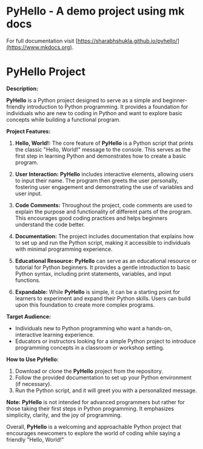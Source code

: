 # PyHello - A demo project using mk docs

For full documentation visit [https://sharabhshukla.github.io/pyhello/](https://www.mkdocs.org).
# PyHello Project

**Description:**


**PyHello** is a Python project designed to serve as a simple and beginner-friendly introduction to Python programming. It provides a foundation for individuals who are new to coding in Python and want to explore basic concepts while building a functional program.

**Project Features:**

1. **Hello, World!:** The core feature of **PyHello** is a Python script that prints the classic "Hello, World!" message to the console. This serves as the first step in learning Python and demonstrates how to create a basic program.

2. **User Interaction:** **PyHello** includes interactive elements, allowing users to input their name. The program then greets the user personally, fostering user engagement and demonstrating the use of variables and user input.

3. **Code Comments:** Throughout the project, code comments are used to explain the purpose and functionality of different parts of the program. This encourages good coding practices and helps beginners understand the code better.

4. **Documentation:** The project includes documentation that explains how to set up and run the Python script, making it accessible to individuals with minimal programming experience.

5. **Educational Resource:** **PyHello** can serve as an educational resource or tutorial for Python beginners. It provides a gentle introduction to basic Python syntax, including print statements, variables, and input functions.

6. **Expandable:** While **PyHello** is simple, it can be a starting point for learners to experiment and expand their Python skills. Users can build upon this foundation to create more complex programs.

**Target Audience:**

- Individuals new to Python programming who want a hands-on, interactive learning experience.
- Educators or instructors looking for a simple Python project to introduce programming concepts in a classroom or workshop setting.

**How to Use PyHello:**

1. Download or clone the **PyHello** project from the repository.
2. Follow the provided documentation to set up your Python environment (if necessary).
3. Run the Python script, and it will greet you with a personalized message.

**Note:** **PyHello** is not intended for advanced programmers but rather for those taking their first steps in Python programming. It emphasizes simplicity, clarity, and the joy of programming.

Overall, **PyHello** is a welcoming and approachable Python project that encourages newcomers to explore the world of coding while saying a friendly "Hello, World!"

